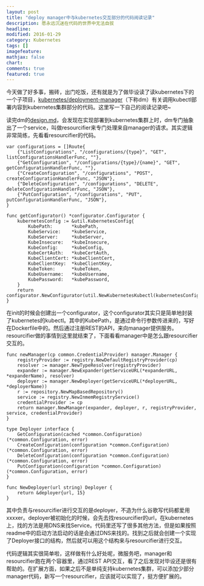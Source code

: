 ```yaml
---
layout: post
title: "deploy manager中与kubernetes交互部分的代码阅读记录"
description: 愿永远沉迷在代码的世界中无法自拔
headline:
modified: 2016-01-29
category: Kubernetes
tags: []
imagefeature:
mathjax: false
chart:
comments: true
featured: true
---
```


今天做了好多事，搬砖，出门吃饭，还有就是为了做毕设读了读kubernetes下的一个子项目，[kubernetes/deployment-manager](https://github.com/kubernetes/deployment-manager)（下称dm）有关调用kubectl部署内容到kubernetes集群部分的代码。这里写一下自己的阅读记录吧~

读完dm的[design.md](https://github.com/kubernetes/deployment-manager/blob/master/docs/design/design.md)，会发现在实现部署到kubernetes集群上时，dm专门抽象出了一个service，叫做resourcifier来专门处理来自manager的请求。其实逻辑非常简练，先看看resourcifier的代码。

	var configurations = []Route{
		{"ListConfigurations", "/configurations/{type}", "GET", listConfigurationsHandlerFunc, ""},
		{"GetConfiguration", "/configurations/{type}/{name}", "GET", getConfigurationHandlerFunc, ""},
		{"CreateConfiguration", "/configurations", "POST", createConfigurationHandlerFunc, "JSON"},
		{"DeleteConfiguration", "/configurations", "DELETE", deleteConfigurationHandlerFunc, "JSON"},
		{"PutConfiguration", "/configurations", "PUT", putConfigurationHandlerFunc, "JSON"},
	}

	func getConfigurator() *configurator.Configurator {
		kubernetesConfig := &util.KubernetesConfig{
			KubePath:       *kubePath,
			KubeService:    *kubeService,
			KubeServer:     *kubeServer,
			KubeInsecure:   *kubeInsecure,
			KubeConfig:     *kubeConfig,
			KubeCertAuth:   *kubeCertAuth,
			KubeClientCert: *kubeClientCert,
			KubeClientKey:  *kubeClientKey,
			KubeToken:      *kubeToken,
			KubeUsername:   *kubeUsername,
			KubePassword:   *kubePassword,
		}
		return configurator.NewConfigurator(util.NewKubernetesKubectl(kubernetesConfig))
	}

在init的时候会创建出一个configurator，这个configurator其实只是简单地封装了kubernetes的kubectl。其中的KubePath，是通过命令行参数传进来的，写好在Dockerfile中的。然后通过注册REST的API，来向manager提供服务。resourcifier做的事情到这里就结束了，下面看看manager中是怎么跟resourcifier交互的。

	func newManager(cp common.CredentialProvider) manager.Manager {
		registryProvider := registry.NewDefaultRegistryProvider(cp)
		resolver := manager.NewTypeResolver(registryProvider)
		expander := manager.NewExpander(getServiceURL(*expanderURL, *expanderName), resolver)
		deployer := manager.NewDeployer(getServiceURL(*deployerURL, *deployerName))
		r := repository.NewMapBasedRepository()
		service := registry.NewInmemRegistryService()
		credentialProvider := cp
		return manager.NewManager(expander, deployer, r, registryProvider, service, credentialProvider)
	}

	type Deployer interface {
		GetConfiguration(cached *common.Configuration) (*common.Configuration, error)
		CreateConfiguration(configuration *common.Configuration) (*common.Configuration, error)
		DeleteConfiguration(configuration *common.Configuration) (*common.Configuration, error)
		PutConfiguration(configuration *common.Configuration) (*common.Configuration, error)
	}

	func NewDeployer(url string) Deployer {
		return &deployer{url, 15}
	}

其中负责与resourcifier进行交互的是deployer，不造为什么谷歌写代码都爱用xxxxer。deployer被初始化的时候，会先去找resourcifier的url，在kubernetes上，找的方法是用DNS来找Service。代码里还写了很多其他方法，但是如果按照readme中的启动方法启动的话是会通过DNS来找的。找到之后就会创建一个实现了Deployer接口的结构，然后就可以用这个结构来与resourcifier进行交互。

代码逻辑其实很简单啦，这样做有什么好处呢，微服务吧，manager和resourcifier跑在两个容器里，通过REST API交互，看了之后发现对毕设还是很有帮助的。在扩展方面，如果之后不是单纯支持kubernetes集群，可以添加少部分manager代码，新写一个resourcifier，应该就可以实现了，挺方便扩展的。